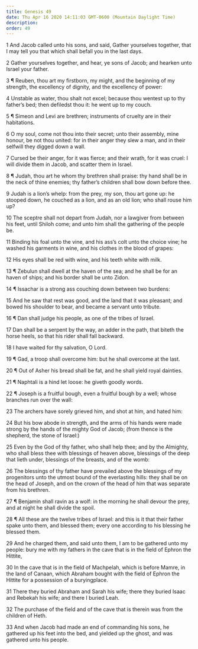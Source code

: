 ```yaml
---
title: Genesis 49
date: Thu Apr 16 2020 14:11:03 GMT-0600 (Mountain Daylight Time)
description: 
order: 49
---
```


<p>
  1 And Jacob called unto his sons, and said, Gather yourselves together, that I
  may tell you that which shall befall you in the last days.
</p>
<p>
  2 Gather yourselves together, and hear, ye sons of Jacob; and hearken unto
  Israel your father.
</p>
<p>
  3 &#xB6; Reuben, thou art my firstborn, my might, and the beginning of my
  strength, the excellency of dignity, and the excellency of power:
</p>
<p>
  4 Unstable as water, thou shalt not excel; because thou wentest up to thy
  father&#x2019;s bed; then defiledst thou it: he went up to my couch.
</p>
<p>
  5 &#xB6; Simeon and Levi are brethren; instruments of cruelty are in their
  habitations.
</p>
<p>
  6 O my soul, come not thou into their secret; unto their assembly, mine
  honour, be not thou united: for in their anger they slew a man, and in their
  selfwill they digged down a wall.
</p>
<p>
  7 Cursed be their anger, for it was fierce; and their wrath, for it was cruel:
  I will divide them in Jacob, and scatter them in Israel.
</p>
<p>
  8 &#xB6; Judah, thou art he whom thy brethren shall praise: thy hand shall be
  in the neck of thine enemies; thy father&#x2019;s children shall bow down
  before thee.
</p>
<p>
  9 Judah is a lion&#x2019;s whelp: from the prey, my son, thou art gone up: he
  stooped down, he couched as a lion, and as an old lion; who shall rouse him
  up?
</p>
<p>
  10 The sceptre shall not depart from Judah, nor a lawgiver from between his
  feet, until Shiloh come; and unto him shall the gathering of the people be.
</p>
<p>
  11 Binding his foal unto the vine, and his ass&#x2019;s colt unto the choice
  vine; he washed his garments in wine, and his clothes in the blood of grapes:
</p>
<p>12 His eyes shall be red with wine, and his teeth white with milk.</p>
<p>
  13 &#xB6; Zebulun shall dwell at the haven of the sea; and he shall be for an
  haven of ships; and his border shall be unto Zidon.
</p>
<p>14 &#xB6; Issachar is a strong ass couching down between two burdens:</p>
<p>
  15 And he saw that rest was good, and the land that it was pleasant; and bowed
  his shoulder to bear, and became a servant unto tribute.
</p>
<p>16 &#xB6; Dan shall judge his people, as one of the tribes of Israel.</p>
<p>
  17 Dan shall be a serpent by the way, an adder in the path, that biteth the
  horse heels, so that his rider shall fall backward.
</p>
<p>18 I have waited for thy salvation, O Lord.</p>
<p>
  19 &#xB6; Gad, a troop shall overcome him: but he shall overcome at the last.
</p>
<p>
  20 &#xB6; Out of Asher his bread shall be fat, and he shall yield royal
  dainties.
</p>
<p>21 &#xB6; Naphtali is a hind let loose: he giveth goodly words.</p>
<p>
  22 &#xB6; Joseph is a fruitful bough, even a fruitful bough by a well; whose
  branches run over the wall:
</p>
<p>23 The archers have sorely grieved him, and shot at him, and hated him:</p>
<p>
  24 But his bow abode in strength, and the arms of his hands were made strong
  by the hands of the mighty God of Jacob; (from thence is the shepherd, the
  stone of Israel:)
</p>
<p>
  25 Even by the God of thy father, who shall help thee; and by the Almighty,
  who shall bless thee with blessings of heaven above, blessings of the deep
  that lieth under, blessings of the breasts, and of the womb:
</p>
<p>
  26 The blessings of thy father have prevailed above the blessings of my
  progenitors unto the utmost bound of the everlasting hills: they shall be on
  the head of Joseph, and on the crown of the head of him that was separate from
  his brethren.
</p>
<p>
  27 &#xB6; Benjamin shall ravin as a wolf: in the morning he shall devour the
  prey, and at night he shall divide the spoil.
</p>
<p>
  28 &#xB6; All these are the twelve tribes of Israel: and this is it that their
  father spake unto them, and blessed them; every one according to his blessing
  he blessed them.
</p>
<p>
  29 And he charged them, and said unto them, I am to be gathered unto my
  people: bury me with my fathers in the cave that is in the field of Ephron the
  Hittite,
</p>
<p>
  30 In the cave that is in the field of Machpelah, which is before Mamre, in
  the land of Canaan, which Abraham bought with the field of Ephron the Hittite
  for a possession of a buryingplace.
</p>
<p>
  31 There they buried Abraham and Sarah his wife; there they buried Isaac and
  Rebekah his wife; and there I buried Leah.
</p>
<p>
  32 The purchase of the field and of the cave that is therein was from the
  children of Heth.
</p>
<p>
  33 And when Jacob had made an end of commanding his sons, he gathered up his
  feet into the bed, and yielded up the ghost, and was gathered unto his people.
</p>

